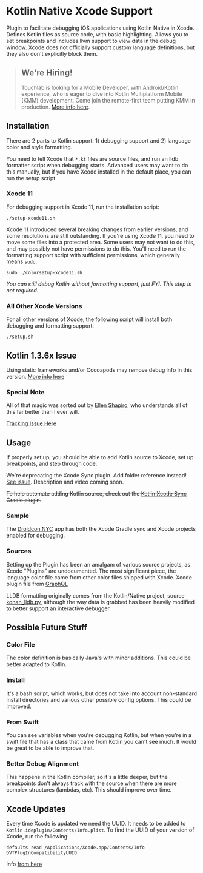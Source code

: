 # Kotlin Native Xcode Support

Plugin to facilitate debugging iOS applications using Kotlin Native in Xcode. Defines Kotlin files as source code, with basic highlighting. Allows you to set breakpoints and includes llvm support to view data in the debug window. Xcode does not officially support custom language definitions, but they also don't explicitly block them.

> ## **We're Hiring!**
>
> Touchlab is looking for a Mobile Developer, with Android/Kotlin experience, who is eager to dive into Kotlin Multiplatform Mobile (KMM) development. Come join the remote-first team putting KMM in production. [More info here](https://go.touchlab.co/careers-gh).

## Installation

There are 2 parts to Kotlin support: 1) debugging support and 2) language color and style formatting.

You need to tell Xcode that `*.kt` files are source files, and run an lldb formatter script when debugging starts. Advanced users may want to do this manually, but if you have Xcode installed in the default place, you can run the setup script.

### Xcode 11

For debugging support in Xcode 11, run the installation script:

```
./setup-xcode11.sh
```

 Xcode 11 introduced several breaking changes from earlier versions, and some resolutions are still outstanding. If you're using Xcode 11, you need to move some files into a protected area. Some users may not want to do this, and may possibly not have permissions to do this. You'll need to run the formatting support script with sufficient permissions, which generally means `sudo`.

```
sudo ./colorsetup-xcode11.sh
```

*You can still debug Kotlin without formatting support, just FYI. This step is not required.*

### All Other Xcode Versions

For all other versions of Xcode, the following script will install both debugging and formatting support:

```
./setup.sh
```

## Kotlin 1.3.6x Issue

Using static frameworks and/or Cocoapods may remove debug info in this version. [More info here](https://github.com/JetBrains/kotlin-native/issues/3446)

### Special Note

All of that magic was sorted out by [Ellen Shapiro](https://github.com/designatednerd), who understands all of this 
far better than I ever will.
 
[Tracking Issue Here](https://github.com/apollographql/xcode-graphql/issues/23)

## Usage

If properly set up, you should be able to add Kotlin source to Xcode, set up breakpoints, and step through code.

We're deprecating the Xcode Sync plugin. Add folder reference instead! [See issue](https://github.com/touchlab/xcode-kotlin/issues/16). Description and video coming soon.

~~To help automate adding Kotlin source, check out the [Kotlin Xcode Sync](https://github.com/touchlab/KotlinXcodeSync) Gradle plugin.~~

### Sample

The [Droidcon NYC](https://github.com/touchlab/DroidconKotlin/) app has both the Xcode Gradle sync and Xcode projects enabled for debugging.

### Sources

Setting up the Plugin has been an amalgam of various source projects, as Xcode "Plugins" are undocumented. The most significant piece, the language color file came from other color files shipped with Xcode. Xcode plugin file from [GraphQL](https://github.com/apollographql/xcode-graphql/blob/master/GraphQL.ideplugin/Contents/Resources/GraphQL.xcplugindata)

LLDB formatting originally comes from the Kotlin/Native project, source [konan_lldb.py](https://github.com/JetBrains/kotlin-native/blob/dbb162a4b523071f31913e888e212df344a1b61e/llvmDebugInfoC/src/scripts/konan_lldb.py), although the way data is grabbed has been heavily modified to better support an interactive debugger.

## Possible Future Stuff

### Color File

The color definition is basically Java's with minor additions. This could be better adapted to Kotlin.

### Install

It's a bash script, which works, but does not take into account non-standard install directories and various other possible config options. This could be improved.

### From Swift

You can see variables when you're debugging Kotlin, but when you're in a swift file that has a class that came from Kotlin
you can't see much. It would be great to be able to improve that.

### Better Debug Alignment

This happens in the Kotlin compiler, so it's a little deeper, but the breakpoints don't always track with the source 
when there are more complex structures (lambdas, etc). This should improve over time.

## Xcode Updates

Every time Xcode is updated we need the UUID. It needs to be added to `Kotlin.ideplugin/Contents/Info.plist`. To find the 
UUID of your version of Xcode, run the following:

```
defaults read /Applications/Xcode.app/Contents/Info DVTPlugInCompatibilityUUID
```

Info [from here](https://www.mokacoding.com/blog/xcode-plugins-update/)
